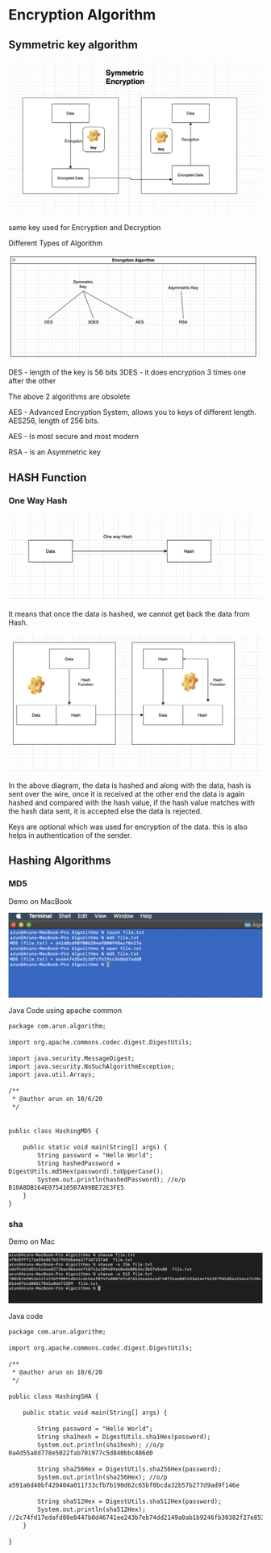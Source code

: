 # Encryption Algorithm


## Symmetric key algorithm

![Symmetric Encryption](https://github.com/arun786/SSL_TLS/blob/main/src/main/resources/Screen%20Shot%202020-10-06%20at%205.19.52%20AM.png)


same key used for Encryption and Decryption

Different Types of Algorithm

![Algorithms](https://github.com/arun786/SSL_TLS/blob/main/src/main/resources/Screen%20Shot%202020-10-06%20at%205.34.47%20AM.png)


DES - length of the key is 56 bits
3DES - it does encryption 3 times one after the other

The above 2 algorithms are obsolete
 

AES - Advanced Encryption System, allows you to keys of different length. AES256, length of 256 bits.

AES - Is most secure and most modern

RSA - is an Asymmetric key

## HASH Function

### One Way Hash

![One Way Hash](https://github.com/arun786/SSL_TLS/blob/main/src/main/resources/Screen%20Shot%202020-10-06%20at%205.58.43%20AM.png)

It means that once the data is hashed, we cannot get back the data from Hash.

![Hashing Mechanism](https://github.com/arun786/SSL_TLS/blob/main/src/main/resources/Screen%20Shot%202020-10-06%20at%205.56.54%20AM.png)

In the above diagram, the data is hashed and along with the data, hash is sent over the wire, once it is received at the other end
the data is again hashed and compared with the hash value, if the hash value matches with the hash data sent, it is accepted
else the data is rejected.

Keys are optional which was used for encryption of the data. this is also helps in authentication of the sender.

## Hashing Algorithms

### MD5


Demo on MacBook

![MD5](https://github.com/arun786/SSL_TLS/blob/main/src/main/resources/Screen%20Shot%202020-10-06%20at%206.19.51%20AM.png)


Java Code using apache common

    package com.arun.algorithm;
    
    import org.apache.commons.codec.digest.DigestUtils;
    
    import java.security.MessageDigest;
    import java.security.NoSuchAlgorithmException;
    import java.util.Arrays;
    
    /**
     * @author arun on 10/6/20
     */
    
    
    public class HashingMD5 {
    
        public static void main(String[] args) {
            String password = "Hello World";
            String hashedPassword = DigestUtils.md5Hex(password).toUpperCase();
            System.out.println(hashedPassword); //o/p B10A8DB164E0754105B7A99BE72E3FE5
        }
    }


### sha

Demo on Mac

![sha](https://github.com/arun786/SSL_TLS/blob/main/src/main/resources/Screen%20Shot%202020-10-06%20at%206.44.40%20AM.png)

Java code

    package com.arun.algorithm;
    
    import org.apache.commons.codec.digest.DigestUtils;
    
    /**
     * @author arun on 10/6/20
     */
    
    public class HashingSHA {
    
        public static void main(String[] args) {
    
            String password = "Hello World";
            String sha1hexh = DigestUtils.sha1Hex(password);
            System.out.println(sha1hexh); //o/p 0a4d55a8d778e5022fab701977c5d840bbc486d0
    
            String sha256Hex = DigestUtils.sha256Hex(password);
            System.out.println(sha256Hex); //o/p a591a6d40bf420404a011733cfb7b190d62c65bf0bcda32b57b277d9ad9f146e
    
            String sha512Hex = DigestUtils.sha512Hex(password);
            System.out.println(sha512Hex); //2c74fd17edafd80e8447b0d46741ee243b7eb74dd2149a0ab1b9246fb30382f27e853d8585719e0e67cbda0daa8f51671064615d645ae27acb15bfb1447f459b
        }
    
    }
